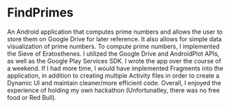 FindPrimes
==========

An Android application that computes prime numbers and allows the user to store them on Google Drive for later reference. It also allows for simple data visualization of prime numbers. To compute prime numbers, I implemented the Sieve of Eratosthenes. I utilized the Google Drive and AndroidPlot APIs, as well as the Google Play Services SDK. I wrote the app over the course of a weekend. If I had more time, I would have implemented Fragments into the application, in addition to creating multiple Activity files in order to create a Dynamic UI and maintain cleaner/more efficient code. Overall, I enjoyed the experience of holding my own hackathon (Unfortunatley, there was no free food or Red Bull).
